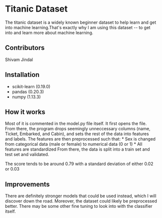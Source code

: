 # Titanic Dataset

The titanic dataset is a widely known beginner dataset to help learn and get into machine learning.That's exactly why I am using this dataset -- to get into and learn more about machine learning.

## Contributors
Shivam Jindal

## Installation
* scikit-learn (0.19.0)
* pandas (0.20.3)
* numpy (1.13.3)

## How it works
Most of it is commented in the model.py file itself. It first opens the file. From there, the program drops seemingly unneccessary columns (name, Ticket, Embarked, and Cabin), and sets the rest of the data into features and labels. The features are then preprocessed such that: 
    * Sex is changed from categorical data (male or female) to numerical data (0 or 1)
    * All features are standardized
From there, the data is split into a train set and test set and validated. 

The score tends to be around 0.79 with a standard deviation of either 0.02 or 0.03

## Improvements
There are definitely stronger models that could be used instead, which I will discover down the road. Moreover, the dataset could likely be preprocessed better. There may be some other fine tuning to look into with the classifier itself. 


    


